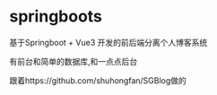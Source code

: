 # springboots
基于Springboot + Vue3 开发的前后端分离个人博客系统  

有前台和简单的数据库,和一点点后台

跟着https://github.com/shuhongfan/SGBlog做的
